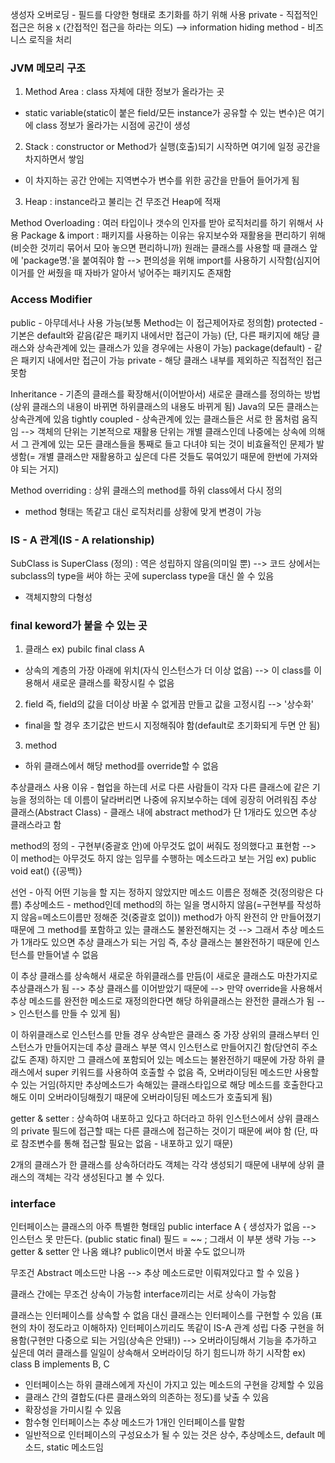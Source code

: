 생성자 오버로딩 - 필드를 다양한 형태로 초기화를 하기 위해 사용
private - 직접적인 접근은 허용 x (간접적인 접근을 하라는 의도) --> information hiding
method - 비즈니스 로직을 처리

### JVM 메모리 구조
1. Method Area : class 자체에 대한 정보가 올라가는 곳
- static variable(static이 붙은 field/모든 instance가 공유할 수 있는 변수)은 여기에 class 정보가 올라가는 시점에 공간이 생성
2. Stack : constructor or Method가 실행(호출)되기 시작하면 여기에 일정 공간을 차지하면서 쌓임
- 이 차지하는 공간 안에는 지역변수가 변수를 위한 공간을 만들어 들어가게 됨
3. Heap : instance라고 불리는 건 무조건 Heap에 적재

Method Overloading : 여러 타입이나 갯수의 인자를 받아 로직처리를 하기 위해서 사용
Package & import : 패키지를 사용하는 이유는 유지보수와 재활용을 편리하기 위해(비슷한 것끼리 묶어서 모아 놓으면 편리하니까)
원래는 클래스를 사용할 때 클래스 앞에 'package명.'을 붙여줘야 함 
--> 편의성을 위해 import를 사용하기 시작함(심지어 이거를 안 써줬을 때 자바가 알아서 넣어주는 패키지도 존재함

### Access Modifier
public - 아무데서나 사용 가능(보통 Method는 이 접근제어자로 정의함)
protected - 기본은 default와 같음(같은 패키지 내에서만 접근이 가능)
(단, 다른 패키지에 해당 클래스와 상속관계에 있는 클래스가 있을 경우에는 사용이 가능) 
package(default) - 같은 패키지 내에서만 접근이 가능
private - 해당 클래스 내부를 제외하곤 직접적인 접근 못함

Inheritance - 기존의 클래스를 확장해서(이어받아서) 새로운 클래스를 정의하는 방법
(상위 클래스의 내용이 바뀌면 하위클래스의 내용도 바뀌게 됨)
Java의 모든 클래스는 상속관계에 있음
tightly coupled - 상속관계에 있는 클래스들은 서로 한 몸처럼 움직임
--> 객체의 단위는 기본적으로 재활용 단위는 개별 클래스인데 나중에는 상속에 의해서 그 관계에 있는 모든 클래스들을 통째로 들고 다녀야 되는 것이 비효율적인 문제가 발생함(= 개별 클래스만 재활용하고 싶은데 다른 것들도 묶여있기 때문에 한번에 가져와야 되는 거지)

Method overriding : 상위 클래스의 method를 하위 class에서 다시 정의
- method 형태는 똑같고 대신 로직처리를 상황에 맞게 변경이 가능

### IS - A 관계(IS - A relationship)
SubClass is SuperClass (정의) : 역은 성립하지 않음(의미일 뿐)
--> 코드 상에서는 subclass의 type을 써야 하는 곳에 superclass type을 대신 쓸 수 있음
 - 객체지향의 다형성

### final keword가 붙을 수 있는 곳
1. 클래스 ex) pubilc final class A
- 상속의 계층의 가장 아래에 위치(자식 인스턴스가 더 이상 없음)
--> 이 class를 이용해서 새로운 클래스를 확장시킬 수 없음
2. field 즉, field의 값을 더이상 바꿀 수 없게끔 만들고 값을 고정시킴 --> '상수화' 
- final을 할 경우 초기값은 반드시 지정해줘야 함(default로 초기화되게 두면 안 됨) 
3. method
- 하위 클래스에서 해당 method를 override할 수 없음

추상클래스 사용 이유 - 협업을 하는데 서로 다른 사람들이 각자 다른 클래스에 같은 기능을 정의하는  데 이름이 달라버리면 나중에 유지보수하는 데에 굉장히 어려워짐 
추상 클래스(Abstract Class) - 클래스 내에 abstract method가 단 1개라도 있으면 추상 클래스라고 함

method의 정의 - 구현부(중괄호 안)에 아무것도 없이 써줘도 정의했다고 표현함
--> 이 method는 아무것도 하지 않는 임무를 수행하는 메소드라고 보는 거임
ex) public void eat() {(공백)}

선언 - 아직 어떤 기능을 할 지는 정하지 않았지만 메소드 이름은 정해준 것(정의랑은 다름)
추상메소드 - method인데 method의 하는 일을 명시하지 않음(=구현부를 작성하지 않음=메소드이름만 정해준 것(중괄호 없이))
method가 아직 완전히 안 만들어졌기 때문에 그 method를 포함하고 있는 클래스도 불완전해지는 것
--> 그래서 추상 메소드가 1개라도 있으면 추상 클래스가 되는 거임
즉, 추상 클래스는 불완전하기 때문에 인스턴스를 만들어낼 수 없음

이 추상 클래스를 상속해서 새로운 하위클래스를 만듬(이 새로운 클래스도 마찬가지로 추상클래스가 됨 --> 추상 클래스를 이어받았기 때문에 --> 만약 override을 사용해서 추상 메소드를 완전한 메소드로 재정의한다면 해당 하위클래스는 완전한 클래스가 됨 --> 인스턴스를 만들 수 있게 됨)

이 하위클래스로 인스턴스를 만들 경우 상속받은 클래스 중 가장 상위의 클래스부터 인스턴스가 만들어지는데 추상 클래스 부분 역시 인스턴스로 만들어지긴 함(당연히 주소값도 존재) 하지만 그 클래스에 포함되어 있는 메소드는 불완전하기 때문에 가장 하위 클래스에서 super 키워드를 사용하여 호출할 수 없음 즉, 오버라이딩된 메소드만 사용할 수 있는 거임(하지만 추상메소드가 속해있는 클래스타입으로 해당 메소드를 호출한다고 해도 이미 오버라이딩해줬기 때문에 오버라이딩된 메소드가 호출되게 됨)

getter & setter : 상속하여 내포하고 있다고 하더라고 하위 인스턴스에서 상위 클래스의 private 필드에 접근할 때는 다른 클래스에 접근하는 것이기 때문에 써야 함
(단, 따로 참조변수를 통해 접근할 필요는 없음 - 내포하고 있기 때문)

2개의 클래스가 한 클래스를 상속하더라도 객체는 각각 생성되기 때문에 내부에 상위 클래스의 객체는 각각 생성된다고 볼 수 있다.

### interface
인터페이스는 클래스의 아주 특별한 형태임
public interface A {
생성자가 없음 --> 인스턴스 못 만든다.
(public static final) 필드 = ~~ ; 그래서 이 부분 생략 가능
--> getter & setter 안 나옴 왜냐? public이면서 바꿀 수도 없으니까

무조건 Abstract 메소드만 나옴 --> 추상 메소드로만 이뤄져있다고 할 수 있음
}

클래스 간에는 무조건 상속이 가능함
interface끼리는 서로 상속이 가능함

클래스는 인터페이스를 상속할 수 없음
대신 클래스는 인터페이스를 구현할 수 있음 (표현의 차이 정도라고 이해하자)
인터페이스끼리도 똑같이 IS-A 관계 성립
다중 구현을 허용함(구현만 다중으로 되는 거임(상속은 안돼!))
 --> 오버라이딩해서 기능을 추가하고 싶은데 여러 클래스를 일일이 상속해서 오버라이딩 하기 힘드니까 하기 시작함
ex) class B implements B, C

- 인터페이스는 하위 클래스에게 자신이 가지고 있는 메소드의 구현을 강제할 수 있음
- 클래스 간의 결합도(다른 클래스와의 의존하는 정도)를 낮출 수 있음
- 확장성을 가미시킬 수 있음
- 함수형 인터페이스는 추상 메소드가 1개인 인터페이스를 말함
- 일반적으로 인터페이스의 구성요소가 될 수 있는 것은 상수, 추상메소드, default 메소드, static 메소드임